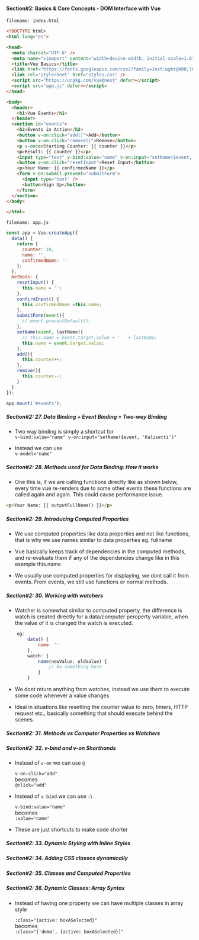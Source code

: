 
#### Section#2: Basics & Core Concepts - DOM Interface with Vue

`filename: index.html`
```html
<!DOCTYPE html>
<html lang="en">

<head>
  <meta charset="UTF-8" />
  <meta name="viewport" content="width=device-width, initial-scale=1.0" />
  <title>Vue Basics</title>
  <link href="https://fonts.googleapis.com/css2?family=Jost:wght@400;700&display=swap" rel="stylesheet" />
  <link rel="stylesheet" href="styles.css" />
  <script src="https://unpkg.com/vue@next" defer></script>
  <script src="app.js" defer></script>
</head>

<body>
  <header>
    <h1>Vue Events</h1>
  </header>
  <section id="events">
    <h2>Events in Action</h2>
    <button v-on:click="add()">Add</button>
    <button v-on:click="remove()">Remove</button>
    <p v-once>Starting Counter: {{ counter }}</p>
    <p>Result: {{ counter }}</p>
    <input type="text" v-bind:value="name" v-on:input="setName($event, 'Kalisetti')" v-on:keyup.enter="confirmInput"/>
    <button v-on:click="resetInput">Reset Input</button>
    <p>Your Name: {{ confirmedName }}</p>
    <form v-on:submit.prevent="submitForm">
      <input type="text" />
      <button>Sign Up</button>
    </form>
  </section>
</body>

</html>
```

`filename: app.js`
```js
const app = Vue.createApp({
  data() {
    return {
      counter: 10,
      name: '',
      confirmedName: ''
    };
  },
  methods: {
    resetInput() {
      this.name = '';
    },
    confirmInput() {
      this.confirmedName =this.name;
    },
    submitForm(event){
      // event.preventDefault();
    },
    setName(event, lastName){
      // this.name = event.target.value + ' ' + lastName;
      this.name = event.target.value;
    },
    add(){
      this.counter++;
    },
    remove(){
      this.counter--;
    }
  }
});

app.mount('#events');
```

##### Section#2: 27. Data Binding + Event Binding = Two-way Binding

+ Two way binding is simply a shortcut for\
  `v-bind:value="name" v-on:input="setName($event, 'Kalisetti')"`

+ Instead we can use\
  `v-model="name"`

##### Section#2: 28. Methods used for Data Binding: How it works

+ One this is, if we are calling functions directly like as shown below, every time vue re-renders due to some other events
	these functions are called again and again. This could cause performance issue.

```html
<p>Your Name: {{ outputFullName() }}</p>
```

##### Section#2: 29. Introducing Computed Properties

+ We use computed properties like data properties and not like functions, that is why we use names similar to data
	properties eg. fullname

+ Vue basically keeps track of dependencies in the computed methods, and re-evaluate them if any of the dependencies 
	change like in this example this.name

+ We usually use computed properties for displaying, we dont call it from events. From events, we still use functions
	or normal methods.

##### Section#2: 30. Working with watchers

+ Watcher is somewhat similar to computed property, the difference is watch is created directly for a data/computer peroperty
	variable, when the value of it is changed the watch is executed.

```js
	eg:
		data() {
			name: ''
		},
		watch: {
			name(newValue, oldValue) {
				// Do something here
			}
		}
```

+ We dont return anything from watches, instead we use them to execute some code whenever a value changes

+ Ideal in situations like resetting the counter value to zero, timers, HTTP request etc., basically something that should
	execute behind the scenes.

##### Section#2: 31. Methods vs Computer Properties vs Watchers

##### Section#2: 32. v-bind and v-on Shorthands

* Instead of `v-on` we can use `@`
  
  `v-on:click="add"`\
  becomes\
  `@click="add"`


* Instead of `v-bind` we can use `:`\
  
  `v-bind:value="name"`\
	becomes \
	`:value="name"`

* These are just shortcuts to make code shorter

##### Section#2: 33. Dynamic Styling with Inline Styles

##### Section#2: 34. Adding CSS classes dynamically

##### Section#2: 35. Classes and Computed Properties

##### Section#2: 36. Dynamic Classes: Array Syntax

+ Instead of having one property we can have multiple classes in array style
  
	`:class="{active: boxASelected}"`\
	becomes\
	`:class="['demo', {active: boxASelected}]"`

